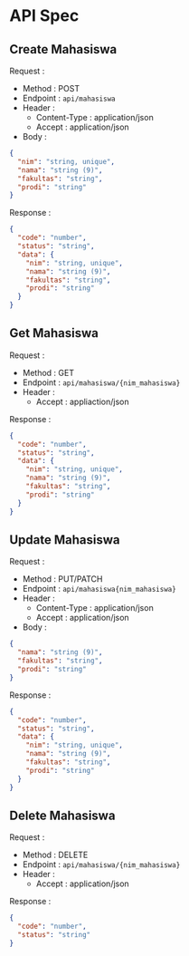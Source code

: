 # API Spec

## Create Mahasiswa

Request :

- Method : POST
- Endpoint : `api/mahasiswa`
- Header :
  - Content-Type : application/json
  - Accept : application/json
- Body :

```json
{
  "nim": "string, unique",
  "nama": "string (9)",
  "fakultas": "string",
  "prodi": "string"
}
```

Response :

```json
{
  "code": "number",
  "status": "string",
  "data": {
    "nim": "string, unique",
    "nama": "string (9)",
    "fakultas": "string",
    "prodi": "string"
  }
}
```

## Get Mahasiswa

Request :

- Method : GET
- Endpoint : `api/mahasiswa/{nim_mahasiswa}`
- Header :
  - Accept : appliaction/json

Response :

```json
{
  "code": "number",
  "status": "string",
  "data": {
    "nim": "string, unique",
    "nama": "string (9)",
    "fakultas": "string",
    "prodi": "string"
  }
}
```

## Update Mahasiswa

Request :

- Method : PUT/PATCH
- Endpoint : `api/mahasiswa{nim_mahasiswa}`
- Header :
  - Content-Type : application/json
  - Accept : application/json
- Body :

```json
{
  "nama": "string (9)",
  "fakultas": "string",
  "prodi": "string"
}
```

Response :

```json
{
  "code": "number",
  "status": "string",
  "data": {
    "nim": "string, unique",
    "nama": "string (9)",
    "fakultas": "string",
    "prodi": "string"
  }
}
```

## Delete Mahasiswa

Request :

- Method : DELETE
- Endpoint : `api/mahasiswa/{nim_mahasiswa}`
- Header :
  - Accept : application/json

Response :

```json
{
  "code": "number",
  "status": "string"
}
```
